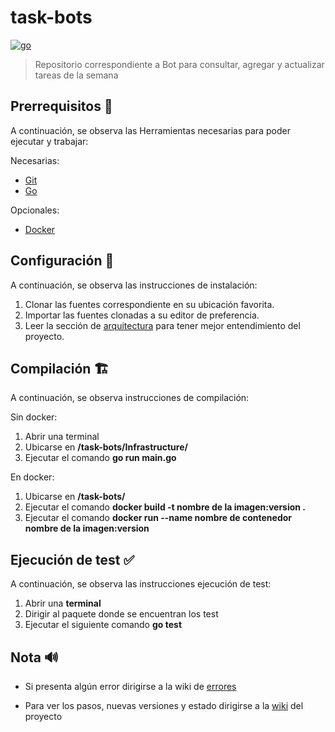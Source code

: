 # task-bots

[![go](https://img.shields.io/badge/go-v1.21.X-cyan.svg)](https://golang.org/)

> Repositorio correspondiente a Bot para consultar, agregar y actualizar tareas de la semana 

## Prerrequisitos :hammer:

A continuación, se observa las Herramientas necesarias para poder ejecutar y trabajar:

Necesarias:

* [Git](http://git-scm.com/)
* [Go](https://golang.org/)

Opcionales:

* [Docker](https://www.docker.com/)

## Configuración :wrench:

A continuación, se observa las instrucciones de instalación:

1. Clonar las fuentes correspondiente en su ubicación favorita.
2. Importar las fuentes clonadas a su editor de preferencia.
3. Leer la sección de [arquitectura](https://github.com/IngeCamiloAriza/task-bots/wiki/Arquitectura) para tener mejor entendimiento del proyecto. 

## Compilación :building_construction:

A continuación, se observa instrucciones de compilación:

Sin docker:

1. Abrir una terminal
2. Ubicarse en **/task-bots/Infrastructure/** 
3. Ejecutar el comando **go run main.go**

En docker:

1. Ubicarse en **/task-bots/**
2. Ejecutar el comando **docker build -t nombre de la imagen:version .**
3. Ejecutar el comando **docker run --name nombre de contenedor nombre de la imagen:version**

## Ejecución de test :white_check_mark:

A continuación, se observa las instrucciones ejecución de test:

1. Abrir una **terminal**
2. Dirigir al paquete donde se encuentran los test
3. Ejecutar el siguiente comando **go test**

## Nota :loud_sound:

* Si presenta algún error dirigirse a la wiki de [errores](https://github.com/IngeCamiloAriza/task-bots/wiki/Errores-conocidos)

* Para ver los pasos, nuevas versiones y estado dirigirse a la [wiki](https://github.com/IngeCamiloAriza/task-bots/wiki) del proyecto 
